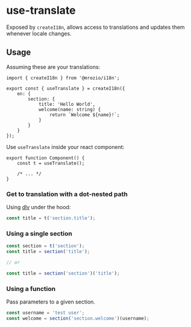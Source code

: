 # use-translate

Exposed by `createI18n`, allows access to translations and updates them whenever locale changes.

## Usage

Assuming these are your translations:

```tsx
import { createI18n } from '@mrozio/i18n';

export const { useTranslate } = createI18n({
    en: {
        section: {
            title: 'Hello World',
            welcome(name: string) {
                return `Welcome ${name}!`;
            }
        }
    }
});
```

Use `useTranslate` inside your react component:

```tsx
export function Component() {
    const t = useTranslate();
    
    /* ... */
}
```

### Get to translation with a dot-nested path

Using [dlv](https://npm.im/@mrozio/dlv) under the hood:

```ts
const title = t('section.title');
```

### Using a single section

```ts
const section = t('section');
const title = section('title');

// or

const title = section('section')('title');
```

### Using a function

Pass parameters to a given section.

```ts
const username = 'test user';
const welcome = section('section.welcome')(username);
```